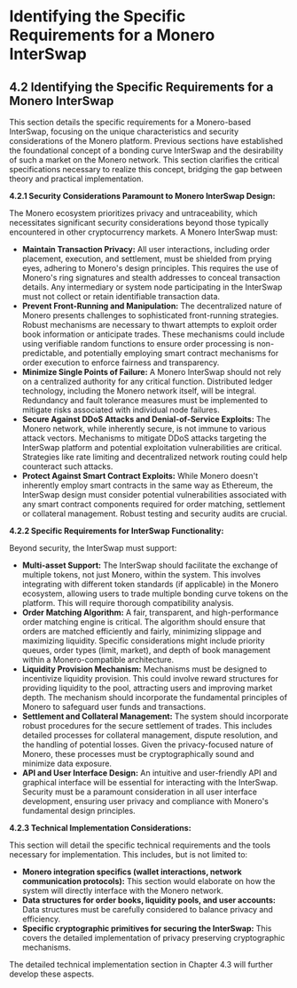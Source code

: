 # Identifying the Specific Requirements for a Monero InterSwap

## 4.2 Identifying the Specific Requirements for a Monero InterSwap

This section details the specific requirements for a Monero-based InterSwap, focusing on the unique characteristics and security considerations of the Monero platform.  Previous sections have established the foundational concept of a bonding curve InterSwap and the desirability of such a market on the Monero network.  This section clarifies the critical specifications necessary to realize this concept, bridging the gap between theory and practical implementation.

**4.2.1 Security Considerations Paramount to Monero InterSwap Design:**

The Monero ecosystem prioritizes privacy and untraceability, which necessitates significant security considerations beyond those typically encountered in other cryptocurrency markets.  A Monero InterSwap must:

* **Maintain Transaction Privacy:** All user interactions, including order placement, execution, and settlement, must be shielded from prying eyes, adhering to Monero's design principles.  This requires the use of Monero's ring signatures and stealth addresses to conceal transaction details.  Any intermediary or system node participating in the InterSwap must not collect or retain identifiable transaction data.
* **Prevent Front-Running and Manipulation:**  The decentralized nature of Monero presents challenges to sophisticated front-running strategies. Robust mechanisms are necessary to thwart attempts to exploit order book information or anticipate trades.  These mechanisms could include using verifiable random functions to ensure order processing is non-predictable, and potentially employing smart contract mechanisms for order execution to enforce fairness and transparency.
* **Minimize Single Points of Failure:**  A Monero InterSwap should not rely on a centralized authority for any critical function.  Distributed ledger technology, including the Monero network itself, will be integral.  Redundancy and fault tolerance measures must be implemented to mitigate risks associated with individual node failures.
* **Secure Against DDoS Attacks and Denial-of-Service Exploits:** The Monero network, while inherently secure, is not immune to various attack vectors. Mechanisms to mitigate DDoS attacks targeting the InterSwap platform and potential exploitation vulnerabilities are critical.  Strategies like rate limiting and decentralized network routing could help counteract such attacks.
* **Protect Against Smart Contract Exploits:** While Monero doesn't inherently employ smart contracts in the same way as Ethereum, the InterSwap design must consider potential vulnerabilities associated with any smart contract components required for order matching, settlement or collateral management. Robust testing and security audits are crucial.


**4.2.2 Specific Requirements for InterSwap Functionality:**

Beyond security, the InterSwap must support:

* **Multi-asset Support:** The InterSwap should facilitate the exchange of multiple tokens, not just Monero, within the system. This involves integrating with different token standards (if applicable) in the Monero ecosystem, allowing users to trade multiple bonding curve tokens on the platform. This will require thorough compatibility analysis.
* **Order Matching Algorithm:** A fair, transparent, and high-performance order matching engine is critical.  The algorithm should ensure that orders are matched efficiently and fairly, minimizing slippage and maximizing liquidity.  Specific considerations might include priority queues, order types (limit, market), and depth of book management within a Monero-compatible architecture.
* **Liquidity Provision Mechanism:**  Mechanisms must be designed to incentivize liquidity provision. This could involve reward structures for providing liquidity to the pool, attracting users and improving market depth.  The mechanism should incorporate the fundamental principles of Monero to safeguard user funds and transactions.
* **Settlement and Collateral Management:** The system should incorporate robust procedures for the secure settlement of trades. This includes detailed processes for collateral management, dispute resolution, and the handling of potential losses. Given the privacy-focused nature of Monero, these processes must be cryptographically sound and minimize data exposure.
* **API and User Interface Design:** An intuitive and user-friendly API and graphical interface will be essential for interacting with the InterSwap.  Security must be a paramount consideration in all user interface development, ensuring user privacy and compliance with Monero's fundamental design principles.


**4.2.3  Technical Implementation Considerations:**

This section will detail the specific technical requirements and the tools necessary for implementation.  This includes, but is not limited to:

* **Monero integration specifics (wallet interactions, network communication protocols):** This section would elaborate on how the system will directly interface with the Monero network.
* **Data structures for order books, liquidity pools, and user accounts:** Data structures must be carefully considered to balance privacy and efficiency.
* **Specific cryptographic primitives for securing the InterSwap:** This covers the detailed implementation of privacy preserving cryptographic mechanisms.

The detailed technical implementation section in Chapter 4.3 will further develop these aspects.


